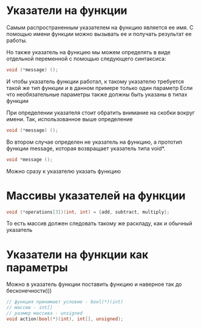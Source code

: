 # Указатели на функции

Самым распространенным указателем на функцию является ее имя. С помощью имени функции можно вызывать ее и получать результат ее работы.

Но также указатель на функцию мы можем определять в виде отдельной переменной с помощью следующего синтаксиса:

```cpp
void (*message) ();
```

И чтобы указатель функции работал, к такому указателю требуется такой же тип функции и в данном примере только один параметр
Если что необязательные параметры также должны быть указаны в типах функции

При определении указателя стоит обратить внимание на скобки вокруг имени. Так, использованное выше определение

```cpp
void (*message) ();
```

Во втором случае определен не указатель на функцию, а прототип функции message, которая возвращает указатель типа void*.

```cpp
void *message ();
```

Можно сразу к указателю указать функцию

# Массивы указателей на функции

```cpp
void (*operations[3])(int, int) = {add, subtract, multiply};
```

То есть массив должен следовать такому же раскладу, как и обычный указатель

# Указатели на функции как параметры

Можно в указатель функции поставить функцию и наверное так до бесконечности)))

```cpp
// функция принимает условие - bool(*)(int)
// массив - int[]
// размер массива - unsigned
void action(bool(*)(int), int[], unsigned);
```